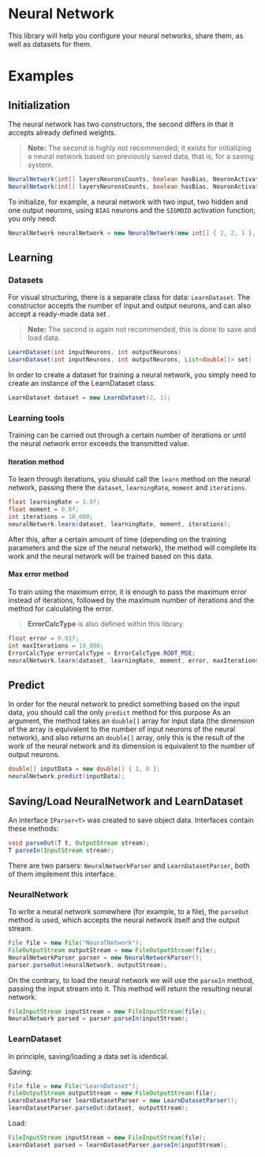 # Neural Network

This library will help you configure your neural networks, share them, as well as datasets for them.

# Examples
## Initialization
The neural network has two constructors, the second differs in that it accepts already defined weights.
> **Note:** The second is highly not recommended; it exists for initializing a neural network based on previously saved data, that is, for a saving system.
```java
NeuralNetwork(int[] layersNeuronsCounts, boolean hasBias, NeuronActivation neuronActivation)
NeuralNetwork(int[] layersNeuronsCounts, boolean hasBias, NeuronActivation neuronActivation, double[][][] weights)
```
To initialize, for example, a neural network with two input, two hidden and one output neurons, using `BIAS` neurons and the `SIGMOID` activation function, you only need:
```java
NeuralNetwork neuralNetwork = new NeuralNetwork(new int[] { 2, 2, 1 }, true, NeuronActivation.SIGMOID);
```
## Learning
### Datasets
For visual structuring, there is a separate class for data: `LearnDataset`.
The constructor accepts the number of input and output neurons, and can also accept a ready-made data set .
> **Note:** The second is again not recommended, this is done to save and load data.
```java
LearnDataset(int inputNeurons, int outputNeurons)
LearnDataset(int inputNeurons, int outputNeurons, List<double[]> set)
```
In order to create a dataset for training a neural network, you simply need to create an instance of the LearnDataset class.
```java
LearnDataset dataset = new LearnDataset(2, 1);
```
### Learning tools
Training can be carried out through a certain number of iterations or until the neural network error exceeds the transmitted value.
#### Iteration method
To learn through iterations, you should call the `learn` method on the neural network, passing there the `dataset`, `learningRate`, `moment` and `iterations`.
```java
float learningRate = 1.0f;  
float moment = 0.8f;  
int iterations = 10_000;  
neuralNetwork.learn(dataset, learningRate, moment, iterations);
```
After this, after a certain amount of time (depending on the training parameters and the size of the neural network), the method will complete its work and the neural network will be trained based on this data.
#### Max error method
To train using the maximum error, it is enough to pass the maximum error instead of iterations, followed by the maximum number of iterations and the method for calculating the error.
> **ErrorCalcType** is also defined within this library.
```java
float error = 0.01f;
int maxIterations = 10_000;
ErrorCalcType errorCalcType = ErrorCalcType.ROOT_MSE;
neuralNetwork.learn(dataset, learningRate, moment, error, maxIterations, errorCalcType);
```
## Predict
In order for the neural network to predict something based on the input data, you should call the only `predict` method for this purpose
As an argument, the method takes an `double[]` array for input data (the dimension of the array is equivalent to the number of input neurons of the neural network), and also returns an `double[]` array, only this is the result of the work of the neural network and its dimension is equivalent to the number of output neurons.
```java
double[] inputData = new double[] { 1, 0 };  
neuralNetwork.predict(inputData);
```
## Saving/Load NeuralNetwork and LearnDataset
An interface `IParser<T>` was created to save object data.
Interfaces contain these methods:
```java
void parseOut(T t, OutputStream stream);  
T parseIn(InputStream stream);
```
There are two parsers: `NeuralNetworkParser` and `LearnDatasetParser`, both of them implement this interface.
### NeuralNetwork
To write a neural network somewhere (for example, to a file), the `parseOut` method is used, which accepts the neural network itself and the output stream.
```java
File file = new File("NeuralNetwork");  
FileOutputStream outputStream = new FileOutputStream(file);  
NeuralNetworkParser parser = new NeuralNetworkParser();  
parser.parseOut(neuralNetwork, outputStream);
```
On the contrary, to load the neural network we will use the `parseIn` method, passing the input stream into it. This method will return the resulting neural network.
```java
FileInputStream inputStream = new FileInputStream(file);  
NeuralNetwork parsed = parser.parseIn(inputStream);
```
### LearnDataset
In principle, saving/loading a data set is identical.

Saving:
```java
File file = new File("LearnDataset");  
FileOutputStream outputStream = new FileOutputStream(file);  
LearnDatasetParser learnDatasetParser = new LearnDatasetParser();  
learnDatasetParser.parseOut(dataset, outputStream);
```
Load:
```java
FileInputStream inputStream = new FileInputStream(file);  
LearnDataset parsed = learnDatasetParser.parseIn(inputStream);
```
